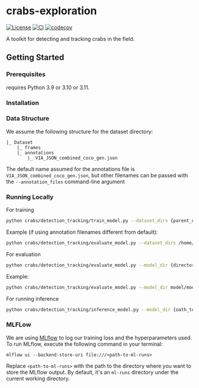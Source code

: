 # crabs-exploration

[![License](https://img.shields.io/badge/License-BSD_3--Clause-orange.svg)](https://opensource.org/licenses/BSD-3-Clause)
[![CI](https://img.shields.io/github/actions/workflow/status/SainsburyWellcomeCentre/crabs-exploration/test_and_deploy.yml?label=CI)](https://github.com/SainsburyWellcomeCentre/crabs-exploration/actions/workflows/test_and_deploy.yml)
[![codecov](https://codecov.io/gh/sainsburyWellcomeCentre/crabs-exploration/graph/badge.svg?token=9dM37vnAIT)](https://codecov.io/gh/sainsburyWellcomeCentre/crabs-exploration)

A toolkit for detecting and tracking crabs in the field.

## Getting Started

### Prerequisites

<!-- Any tools or versions of languages needed to run code. For example specific Python or Node versions. Minimum hardware requirements also go here. -->

requires Python 3.9 or 3.10 or 3.11.

### Installation

<!-- How to build or install the application. -->

### Data Structure

We assume the following structure for the dataset directory:

```
|_ Dataset
    |_ frames
    |_ annotations
        |_ VIA_JSON_combined_coco_gen.json
```

The default name assumed for the annotations file is `VIA_JSON_combined_coco_gen.json`, but other filenames can be passed with the `--annotation_files` command-line argument

### Running Locally

For training

```bash
python crabs/detection_tracking/train_model.py --dataset_dirs {parent_directory_of_frames_and_annotation} {optional_second_parent_directory_of_frames_and_annotation} --annotation_files {path_to_annotation_file.json} {path_to_optional_second_annotation_file.json}
```

Example (if using annotation filenames different from default):

```bash
python crabs/detection_tracking/evaluate_model.py --dataset_dirs /home/data/dataset1 /home/data/dataset2 --annotation_files annotation_dataset1.json annotation_dataset2.json
```

For evaluation

```bash
python crabs/detection_tracking/evaluate_model.py --model_dir {directory_to_saved_model} --images_dirs {parent_directory_of_frames_and_annotation} {optional_second_parent_directory_of_frames_and_annotation} --annotation_files {annotation_file.json} {optional_second_annotation_file.json}
```

Example:

```bash
python crabs/detection_tracking/evaluate_model.py --model_dir model/model_00.pt --main_dir /home/data/dataset1/frames /home/data/dataset2/frames --annotation_files /home/data/dataset1/annotations/annotation_dataset1.json /home/data/dataset2/annotations/annotation_dataset2.json
```

For running inference

```bash
python crabs/detection_tracking/inference_model.py --model_dir {oath_to_trained_model} --vid_path {path_to_input_video}
```

### MLFLow

We are using [MLflow](https://mlflow.org) to log our training loss and the hyperparameters used.
To run MLflow, execute the following command in your terminal:

```
mlflow ui --backend-store-uri file:///<path-to-ml-runs>
```

Replace `<path-to-ml-runs>` with the path to the directory where you want to store the MLflow output. By default, it's an `ml-runs` directory under the current working directory.
